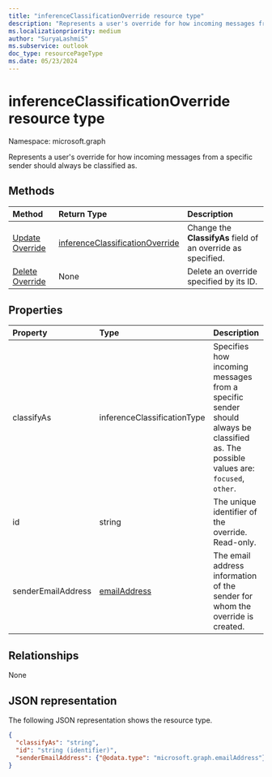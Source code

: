 ```yaml
---
title: "inferenceClassificationOverride resource type"
description: "Represents a user's override for how incoming messages from a specific sender should always be classified as."
ms.localizationpriority: medium
author: "SuryaLashmiS"
ms.subservice: outlook
doc_type: resourcePageType
ms.date: 05/23/2024
---
```


# inferenceClassificationOverride resource type

Namespace: microsoft.graph

Represents a user's override for how incoming messages from a specific sender should always be classified as.


## Methods

| Method		   | Return Type	|Description|
|:---------------|:--------|:----------|
|[Update Override](../api/inferenceclassificationoverride-update.md) | [inferenceClassificationOverride](inferenceclassificationoverride.md)	|Change the **ClassifyAs** field of an override as specified. |
|[Delete Override](../api/inferenceclassificationoverride-delete.md) | None |Delete an override specified by its ID. |

## Properties
| Property	   | Type	|Description|
|:---------------|:--------|:----------|
|classifyAs|inferenceClassificationType| Specifies how incoming messages from a specific sender should always be classified as. The possible values are: `focused`, `other`.|
|id|string| The unique identifier of the override. Read-only.|
|senderEmailAddress|[emailAddress](emailaddress.md)|The email address information of the sender for whom the override is created.|

## Relationships
None


## JSON representation

The following JSON representation shows the resource type.

<!-- {
  "blockType": "resource",
  "baseType": "microsoft.graph.entity",
  "optionalProperties": [

  ],
  "@odata.type": "microsoft.graph.inferenceClassificationOverride"
}-->

```json
{
  "classifyAs": "string",
  "id": "string (identifier)",
  "senderEmailAddress": {"@odata.type": "microsoft.graph.emailAddress"}
}

```

<!-- uuid: 8fcb5dbc-d5aa-4681-8e31-b001d5168d79
2015-10-25 14:57:30 UTC -->
<!-- {
  "type": "#page.annotation",
  "description": "inferenceClassificationOverride resource",
  "keywords": "",
  "section": "documentation",
  "tocPath": ""
}-->

